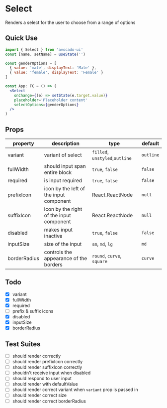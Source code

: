 # Select

Renders a select for the user to choose from a range of options

<!-- ![Selects](/images/inputs.png) -->

## Quick Use

```jsx
import { Select } from 'avocado-ui'
const [name, setName] = useState('')

const genderOptions = [
  { value: 'male', displayText: 'Male' },
  { value: 'female', displayText: 'Female' }
]

const App: FC = () => (
  <Select
    onChange={(e) => setState(e.target.value)}
    placeholder='Placeholder content'
    selectOptions={genderOptions}
  />
)
```

## Props

| property     | description                              | type                           | default   |
| ------------ | ---------------------------------------- | ------------------------------ | --------- |
| variant      | variant of select                        | `filled`, `unstyled`,`outline` | `outline` |
| fullWidth    | should input span entire block           | `true`, `false`                | `false`   |
| required     | is input required                        | `true`, `false`                | `false`   |
| prefixIcon   | icon by the left of the input component  | React.ReactNode                | `null`    |
| suffixIcon   | icon by the right of the input component | React.ReactNode                | `null`    |
| disabled     | makes input inactive                     | `true`, `false`                | `false`   |
| inputSize    | size of the input                        | `sm`, `md`, `lg`               | `md`      |
| borderRadius | controls the appearance of the borders   | `round`, `curve`, `square`     | `curve`   |

## Todo

- [x] variant
- [x] fullWidth
- [x] required
- [ ] prefix & suffix icons
- [x] disabled
- [x] inputSize
- [x] borderRadius

## Test Suites

- [ ] should render correctly
- [ ] should render prefixIcon correctly
- [ ] should render suffixIcon correctly
- [ ] shouldn't receive input when disabled
- [ ] should respond to user input
- [ ] should render with defaultValue
- [ ] should render correct variant when `variant` prop is passed in
- [ ] should render correct size
- [ ] should render correct borderRadius
